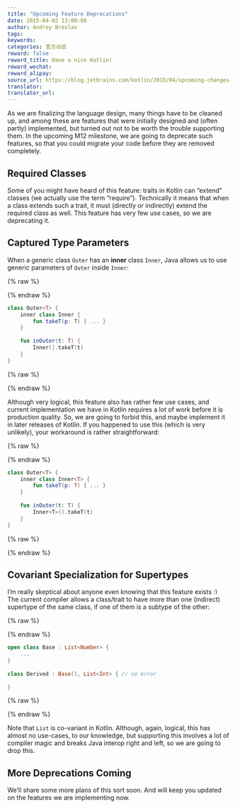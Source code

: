 ```yaml
---
title: "Upcoming Feature Deprecations"
date: 2015-04-02 13:00:00
author: Andrey Breslav
tags:
keywords:
categories: 官方动态
reward: false
reward_title: Have a nice Kotlin!
reward_wechat:
reward_alipay:
source_url: https://blog.jetbrains.com/kotlin/2015/04/upcoming-changes-and-more/
translator:
translator_url:
---
```


As we are finalizing the language design, many things have to be cleaned up, and among these are features that were initially designed and (often partly) implemented, but turned out not to be worth the trouble supporting them.
In the upcoming M12 milestone, we are going to deprecate such features, so that you could migrate your code before they are removed completely.<span id="more-1996"></span>
## Required Classes

Some of you might have heard of this feature: traits in Kotlin can “extend” classes (we actually use the term “require”).
Technically it means that when a class extends such a trait, it must (directly or indirectly) extend the required class as well. This feature has very few use cases, so we are deprecating it.
## Captured Type Parameters

When a generic class `Outer` has an **inner** class `Inner`, Java allows us to use generic parameters of `Outer` inside `Inner`:

{% raw %}
<p></p>
{% endraw %}

```kotlin
class Outer<T> {
    inner class Inner {
        fun takeT(p: T) { ... }
    }
 
    fun inOuter(t: T) {
        Inner().takeT(t)
    }
}
```

{% raw %}
<p></p>
{% endraw %}

Although very logical, this feature also has rather few use cases, and current implementation we have in Kotlin requires a lot of work before it is production quality. So, we are going to forbid this, and maybe implement it in later releases of Kotlin.
If you happened to use this (which is very unlikely), your workaround is rather straightforward:

{% raw %}
<p></p>
{% endraw %}

```kotlin
class Outer<T> {
    inner class Inner<T> {
        fun takeT(p: T) { ... }
    }
 
    fun inOuter(t: T) {
        Inner<T>().takeT(t)
    }
}
```

{% raw %}
<p></p>
{% endraw %}

## Covariant Specialization for Supertypes

I’m really skeptical about anyone even knowing that this feature exists <img alt=":)" class="wp-smiley" data-recalc-dims="1" src="https://i2.wp.com/blog.jetbrains.com/kotlin/wp-includes/images/smilies/simple-smile.png?w=640&amp;ssl=1" style="height: 1em; max-height: 1em;"/>
The current compiler allows a class/trait to have more than one (indirect) supertype of the same class, if one of them is a subtype of the other:

{% raw %}
<p></p>
{% endraw %}

```kotlin
open class Base : List<Number> {
    ...
}
 
class Derived : Base(), List<Int> { // no error
 
}
```

{% raw %}
<p></p>
{% endraw %}

Note that `List` is co-variant in Kotlin.
Although, again, logical, this has almost no use-cases, to our knowledge, but supporting this involves a lot of compiler magic and breaks Java interop right and left, so we are going to drop this.
## More Deprecations Coming

We’ll share some more plans of this sort soon. And will keep you updated on the features we are implementing now.
